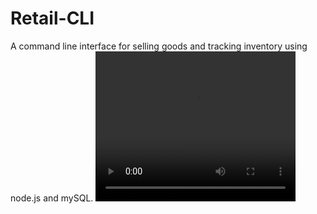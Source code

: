 # Retail-CLI
A command line interface for selling goods and tracking inventory using node.js and mySQL.
<video width="320" height="240" controls>
  <source src="./retail-cli-demo.mp4" type="video/mp4">
</video>
